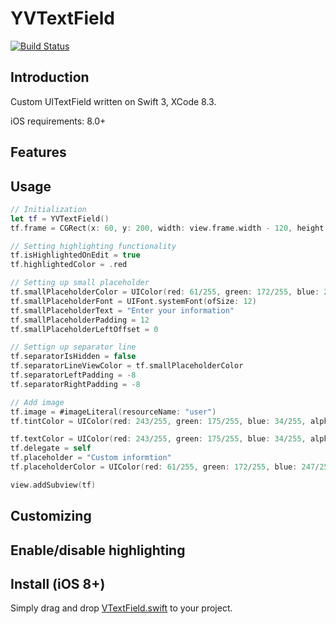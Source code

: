 # YVTextField

[![Build Status](https://travis-ci.org/Shadberrow/YVTextField.svg?branch=master)](https://travis-ci.org/Shadberrow/YVTextField.svg?branch=master)

## Introduction

Custom UITextField written on Swift 3, XCode 8.3.

iOS requirements: 8.0+

## Features


## Usage

```swift
// Initialization
let tf = YVTextField()
tf.frame = CGRect(x: 60, y: 200, width: view.frame.width - 120, height: 40)

// Setting highlighting functionality
tf.isHighlightedOnEdit = true
tf.highlightedColor = .red

// Setting up small placeholder
tf.smallPlaceholderColor = UIColor(red: 61/255, green: 172/255, blue: 247/255, alpha: 1)
tf.smallPlaceholderFont = UIFont.systemFont(ofSize: 12)
tf.smallPlaceholderText = "Enter your information"
tf.smallPlaceholderPadding = 12
tf.smallPlaceholderLeftOffset = 0

// Settign up separator line
tf.separatorIsHidden = false
tf.separatorLineViewColor = tf.smallPlaceholderColor
tf.separatorLeftPadding = -8
tf.separatorRightPadding = -8

// Add image
tf.image = #imageLiteral(resourceName: "user")
tf.tintColor = UIColor(red: 243/255, green: 175/255, blue: 34/255, alpha: 1)

tf.textColor = UIColor(red: 243/255, green: 175/255, blue: 34/255, alpha: 1)
tf.delegate = self
tf.placeholder = "Custom informtion"
tf.placeholderColor = UIColor(red: 61/255, green: 172/255, blue: 247/255, alpha: 1)

view.addSubview(tf)
```

## Customizing

## Enable/disable highlighting

## Install (iOS 8+)

Simply drag and drop [VTextField.swift](https://github.com/Shadberrow/YVTextField/blob/master/YVTextField/YVTextField.swift) to your project.
